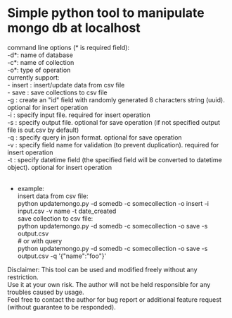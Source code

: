 # Simple python tool to manipulate mongo db at localhost

command line options (\* is required field):<br>
-d\*: name of database<br>
-c\*: name of collection<br>
-o\*: type of operation<br>
 currently support: <br>
       - insert : insert/update data from csv file <br>
       - save   : save collections to csv file <br>
-g : create an "id" field with randomly generated 8 characters string (uuid). optional for insert operation <br>
-i : specify input file. required for insert operation <br>
-s : specify output file. optional for save operation (if not specified output file is out.csv by default) <br>
-q : specify query in json format. optional for save operation <br>
-v : specify field name for validation (to prevent duplication). required for insert operation <br>
-t : specify datetime field (the specified field will be converted to datetime object). optional for insert operation <br>
<br>
* example: <br>
   insert data from csv file: <br> 
      python updatemongo.py -d somedb -c somecollection -o insert -i input.csv -v name -t date_created <br>
   save collection to csv file: <br>
      python updatemongo.py -d somedb -c somecollection -o save -s output.csv <br>
      # or with query <br>
      python updatemongo.py -d somedb -c somecollection -o save -s output.csv -q '{"name":"foo"}' <br>

Disclaimer: This tool can be used and modified freely without any restriction. <br>
Use it at your own risk. The author will not be held responsible for any troubles caused by usage. <br>
Feel free to contact the author for bug report or additional feature request (without guarantee to be responded).<br>

